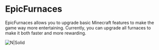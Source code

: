 # EpicFurnaces

EpicFurnaces allows you to upgrade basic Minecraft features to make the game way more entertaining. Currently, you can upgrade all furnaces to make it both faster and more rewarding. 

![N|Solid](https://i.imgur.com/jKtE7ZM.png)